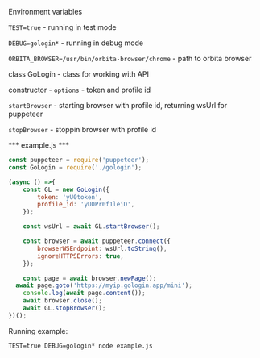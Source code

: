 Environment variables

`TEST=true` - running in test mode

`DEBUG=gologin*` - running in debug mode

`ORBITA_BROWSER=/usr/bin/orbita-browser/chrome` - path to orbita browser


class GoLogin - class for working with API

constructor - `options` - token and profile id

`startBrowser`  - starting browser with profile id, returning wsUrl for puppeteer

`stopBrowser`  - stoppin browser with profile id

*** example.js ***

```js
const puppeteer = require('puppeteer');
const GoLogin = require('./gologin');

(async () =>{
	const GL = new GoLogin({
		token: 'yU0token',
		profile_id: 'yU0Pr0f1leiD',
	});

	const wsUrl = await GL.startBrowser();	

	const browser = await puppeteer.connect({
		browserWSEndpoint: wsUrl.toString(), 
		ignoreHTTPSErrors: true,
	});

	const page = await browser.newPage();
  await page.goto('https://myip.gologin.app/mini');	
	console.log(await page.content());
	await browser.close();
	await GL.stopBrowser();
})();
```

Running example:

`TEST=true DEBUG=gologin* node example.js`

